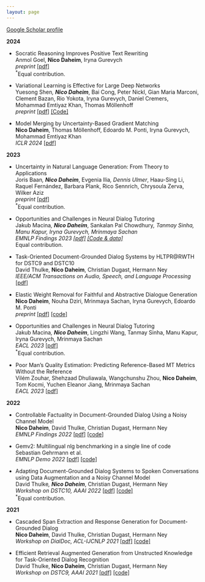```yaml
---
layout: page
---
```


[Google Scholar
profile](https://scholar.google.com/citations?user=n6wJfqUAAAAJ&hl=en&oi=ao)

**2024**
- Socratic Reasoning Improves Positive Text Rewriting <br/>
  Anmol Goel, **Nico Daheim**, Iryna Gurevych <br/>
  _preprint_ [[pdf]](https://arxiv.org/pdf/2403.03029v1.pdf) <br/>
  <sup>*</sup>Equal contribution.

- Variational Learning is Effective for Large Deep Networks <br/>
  Yuesong Shen<sup>*</sup>, **Nico Daheim**<sup>*</sup>, Bai Cong, Peter Nickl, Gian Maria Marconi, 
  Clement Bazan, Rio Yokota, Iryna Gurevych, Daniel Cremers, Mohammad Emtiyaz Khan, Thomas Möllenhoff <br/>
  _preprint_ [[pdf]](https://arxiv.org/pdf/2402.17641.pdf) [[Code]](https://github.com/team-approx-bayes/ivon) <br/>

- Model Merging by Uncertainty-Based Gradient Matching <br/>
  **Nico Daheim**, Thomas Möllenhoff, Edoardo M. Ponti, Iryna Gurevych, Mohammad Emtiyaz Khan <br/>
  _ICLR 2024_ [[pdf]](https://openreview.net/pdf?id=D7KJmfEDQP) <br/>

**2023**

- Uncertainty in Natural Language Generation: From Theory to Applications <br/>
  Joris Baan<sup>*</sup>, **Nico Daheim**<sup>*</sup>, Evgenia Ilia<sup>*</sup>, Dennis Ulmer<sup>*</sup>, Haau-Sing Li, 
  Raquel Fernández, Barbara Plank, Rico Sennrich, Chrysoula Zerva, Wilker Aziz <br/>
  _preprint_ [[pdf]](https://arxiv.org/pdf/2307.15703.pdf) <br/>
  <sup>*</sup>Equal contribution.

- Opportunities and Challenges in Neural Dialog Tutoring <br/>
  Jakub Macina<sup>*</sup>, **Nico Daheim**<sup>*</sup>, Sankalan Pal Chowdhury<sup>*</sup>, Tanmay Sinha, Manu Kapur, Iryna Gurevych, Mrinmaya Sachan <br/>
  _EMNLP Findings 2023_ [[pdf]](https://arxiv.org/abs/2305.14536) [[Code & data]](https://github.com/eth-nlped/mathdial) <br/>
  <sup>*</sup>Equal contribution.

- Task-Oriented Document-Grounded Dialog Systems by HLTPR@RWTH for DSTC9 and DSTC10 <br/>
  David Thulke, **Nico Daheim**, Christian Dugast, Hermann Ney <br/>
  _IEEE/ACM Transactions on Audio, Speech, and Language Processing_ [[pdf]](https://arxiv.org/pdf/2304.07101.pdf) <br/>

- Elastic Weight Removal for Faithful and Abstractive Dialogue Generation <br/>
  **Nico Daheim**, Nouha Dziri, Mrinmaya Sachan, Iryna Gurevych, Edoardo M. Ponti <br/>
  _preprint_ [[pdf]](https://arxiv.org/pdf/2303.17574.pdf) [[code]](https://github.com/ndaheim/faithful-dialogue) <br/>
  
- Opportunities and Challenges in Neural Dialog Tutoring <br/>
  Jakub Macina<sup>*</sup>, **Nico Daheim**<sup>*</sup>, Lingzhi Wang, Tanmay Sinha, Manu Kapur, Iryna Gurevych, Mrinmaya Sachan <br/>
  _EACL 2023_ [[pdf]](https://arxiv.org/pdf/2301.09919.pdf) <br/>
  <sup>*</sup>Equal contribution.
  
- Poor Man’s Quality Estimation: Predicting Reference-Based MT Metrics Without the Reference <br/>
  Vilém Zouhar, Shehzaad Dhuliawala, Wangchunshu Zhou, **Nico Daheim**, Tom Kocmi, Yuchen Eleanor Jiang, Mrinmaya Sachan <br/>
  _EACL 2023_ [[pdf]](https://arxiv.org/pdf/2301.09008.pdf) <br/>
  
**2022**
- Controllable Factuality in Document-Grounded Dialog Using a Noisy Channel Model <br/>
  **Nico Daheim**, David Thulke, Christian Dugast, Hermann Ney <br/>
  _EMNLP Findings 2022_ [[pdf]](https://arxiv.org/pdf/2210.17418.pdf) [[code]](https://github.com/ndaheim/noisy_channel_model) <br/>
  
- Gemv2: Multilingual nlg benchmarking in a single line of code <br/>
  Sebastian Gehrmann et al. <br/>
  _EMNLP Demo 2022_ [[pdf]](https://arxiv.org/pdf/2206.11249) [[code]](https://github.com/GEM-benchmark) <br/>

- Adapting Document-Grounded Dialog Systems to Spoken Conversations using Data Augmentation and a Noisy Channel Model <br/>
  David Thulke<sup>*</sup>, **Nico Daheim**<sup>*</sup>, Christian Dugast, Hermann Ney <br/>
  _Workshop on DSTC10, AAAI 2022_ [[pdf]](https://arxiv.org/pdf/2112.08844.pdf) [[code]](https://github.com/dthulke/dstc10-track2) <br/>
  <sup>*</sup>Equal contribution.

**2021**

- Cascaded Span Extraction and Response Generation for Document-Grounded Dialog <br/>
  **Nico Daheim**, David Thulke, Christian Dugast, Hermann Ney <br/>
  _Workshop on DialDoc, ACL-IJCNLP 2021_ [[pdf]](https://arxiv.org/pdf/2106.07275.pdf) [[code]](https://github.com/ndaheim/dialdoc-sharedtask-21)

- Efficient Retrieval Augmented Generation from Unstructed Knowledge for Task-Oriented Dialog
  Recognition <br/>
  David Thulke, **Nico Daheim**, Christian Dugast, Hermann Ney <br/>
  _Workshop on DSTC9, AAAI 2021_ [[pdf]](https://arxiv.org/pdf/2102.04643.pdf) [[code]](https://github.com/dthulke/dstc9-track1)
